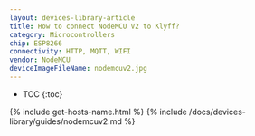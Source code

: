 ```yaml
---
layout: devices-library-article
title: How to connect NodeMCU V2 to Klyff?
category: Microcontrollers
chip: ESP8266
connectivity: HTTP, MQTT, WIFI
vendor: NodeMCU
deviceImageFileName: nodemcuv2.jpg
---
```


* TOC
{:toc}

{% include get-hosts-name.html %}
{% include /docs/devices-library/guides/nodemcuv2.md %}
